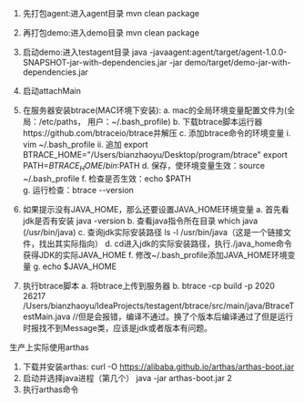 1. 先打包agent:进入agent目录  mvn clean package
2. 再打包demo:进入demo目录 mvn clean package
3. 启动demo:进入testagent目录 java -javaagent:agent/target/agent-1.0.0-SNAPSHOT-jar-with-dependencies.jar -jar demo/target/demo-jar-with-dependencies.jar
4. 启动attachMain


1. 在服务器安装btrace(MAC环境下安装):
    a. mac的全局环境变量配置文件为(全局：/etc/paths， 用户：~/.bash_profile)
    b. 下载btrace脚本运行器https://github.com/btraceio/btrace并解压
    c. 添加btrace命令的环境变量
        i. vim ~/.bash_profile
        ii. 追加 export BTRACE_HOME="/Users/bianzhaoyu/Desktop/program/btrace"
                export PATH=$BTRACE_HOME/bin:$PATH
    d. 保存，使环境变量生效：source ~/.bash_profile
    f. 检查是否生效：echo $PATH   
    g. 运行检查：btrace --version               
2. 如果提示没有JAVA_HOME，那么还要设置JAVA_HOME环境变量
    a. 首先看jdk是否有安装 java -version
    b. 查看java指令所在目录 which java (/usr/bin/java)
    c. 查询jdk实际安装路径 ls -l /usr/bin/java（这是一个链接文件，找出其实际指向）
    d. cd进入jdk的实际安装路径，执行./java_home命令获得JDK的实际JAVA_HOME
    f. 修改~/.bash_profile添加JAVA_HOME环境变量 
    g. echo $JAVA_HOME
3. 执行btrace脚本
    a. 将btrace上传到服务器
    b.  btrace -cp build -p 2020 26217 /Users/bianzhaoyu/IdeaProjects/testagent/btrace/src/main/java/BtraceTestMain.java
    //但是会报错，编译不通过。换了个版本后编译通过了但是运行时报找不到Message类，应该是jdk或者版本有问题。
    
    
生产上实际使用arthas
1. 下载并安装arthas:
    curl -O https://alibaba.github.io/arthas/arthas-boot.jar
2. 启动并选择java进程（第几个）
    java -jar arthas-boot.jar
    2
3. 执行arthas命令